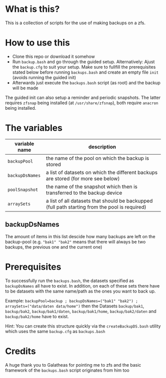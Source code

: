 # What is this?
This is a collection of scripts for the use of making backups on a zfs.

# How to use this
- Clone this repo or download it somehow
- Run `backup.bash` and go through the guided setup. Alternatively: Ajust the
  `backup.cfg` to suit your setup. Make sure to fullfill the
  prerequisites stated below before running `backups.bash` and create an empty
  file `init` (avoids running the guided init)
- Afterwards just execute the `backups.bash` script (as root) and the backup will be made

The guided init can also setup a reminder and periodic snapshots. The latter
requires `zfsnap` being installed (at `/usr/share/zfsnap`), both require
`anacron` being installed.

# The variables
variable name | description
-------|-------
`backupPool` | the name of the pool on which the backup is stored
`backupDsNames` | a list of datasets on which the different backups are stored (for more see below)
`poolSnapshot` | the name of the snapshot which then is transferred to the backup device
`arraySets` | a list of all datasets that should be backupped (full path starting from the pool is required)

## backupDsNames
The amount of items in this list descide how many backups are left on the
backup-pool (e.g. `"bak1" "bak2"` means that there will always be two backups,
the previous one and the current one)

# Prerequisites
To successfully run the `backups.bash`, the datasets specified as
`backupDsNames` all have to exist. In addition, on each of these sets there have
to be datasets with the same name/path as the ones you want to back up.

Example: `backupPool=backup ; backupDsNames=("bak1" "bak2") ; arraySets=("data/daten data/home")`
then the Datasets `backup/bak1`, `backup/bak2`, `backup/bak1/daten`,
`backup/bak1/home`, `backup/bak2/daten` and `backup/bak2/home` have to exist.

Hint: You can create this structure quickly via the `createBackupDS.bash`
utility which uses the same `backup.cfg` as `backups.bash`

# Credits
A huge thank you to Galatheas for pointing me to zfs and the basic framework of
the `backups.bash` script originates from him too
